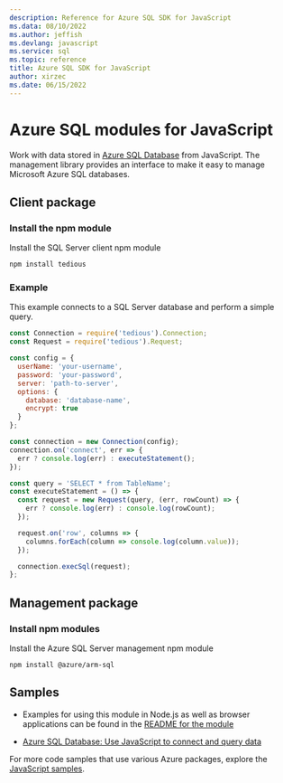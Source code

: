 ```yaml
---
description: Reference for Azure SQL SDK for JavaScript
ms.data: 08/10/2022
ms.author: jeffish
ms.devlang: javascript
ms.service: sql
ms.topic: reference
title: Azure SQL SDK for JavaScript
author: xirzec
ms.date: 06/15/2022
---
```

# Azure SQL modules for JavaScript

Work with data stored in [Azure SQL Database](https://docs.microsoft.com/azure/sql-database/sql-database-technical-overview) from JavaScript.
The management library provides an interface to make it easy to manage Microsoft Azure SQL databases.

## Client package

### Install the npm module

Install the SQL Server client npm module

```bash
npm install tedious
```

### Example

This example connects to a SQL Server database and perform a simple query.

```JavaScript
const Connection = require('tedious').Connection;
const Request = require('tedious').Request;

const config = {
  userName: 'your-username',
  password: 'your-password',
  server: 'path-to-server',
  options: {
    database: 'database-name',
    encrypt: true
  }
};

const connection = new Connection(config);
connection.on('connect', err => {
  err ? console.log(err) : executeStatement();
});

const query = 'SELECT * from TableName';
const executeStatement = () => {
  const request = new Request(query, (err, rowCount) => {
    err ? console.log(err) : console.log(rowCount);
  });

  request.on('row', columns => {
    columns.forEach(column => console.log(column.value));
  });

  connection.execSql(request);
};
```

## Management package

### Install npm modules

Install the Azure SQL Server management npm module

```
npm install @azure/arm-sql
```   

## Samples

- Examples for using this module in Node.js as well as browser applications can be found in the [README for the module](https://www.npmjs.com/package/@azure/arm-sql)

- [Azure SQL Database: Use JavaScript to connect and query data](https://docs.microsoft.com/azure/sql-database/sql-database-connect-query-nodejs)

For more code samples that use various Azure packages, explore the [JavaScript samples](https://docs.microsoft.com/samples/browse/?languages=javascript).